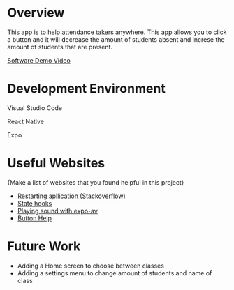 # Overview

This app is to help attendance takers anywhere. This app allows you to click a button and it will decrease the amount of students absent and increse the amount of students that are present. 


[Software Demo Video](http://youtube.link.goes.here)

# Development Environment

Visual Studio Code


React Native


Expo
# Useful Websites

{Make a list of websites that you found helpful in this project}
* [Restarting apllication (Stackoverflow)](https://stackoverflow.com/questions/55708709/how-to-restart-react-native-application-on-button-click-event)
* [State hooks](https://reactjs.org/docs/hooks-overview.html)
* [Playing sound with expo-av](https://rossbulat.medium.com/react-native-how-to-load-and-play-audio-241808f97f61)
* [Button Help](https://docs.nativebase.io/button)

# Future Work

* Adding a Home screen to choose between classes
* Adding a settings menu to change amount of students and name of class